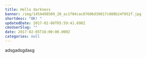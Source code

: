```yaml
---
title: Hello darkness
banner: /img/1454498509_20_ac1f04cac07606d39017c080b24f052f.jpg
shortdesc: "OK! "
updatedDate: 2017-02-06T05:59:41.698Z
cmsUserSlug: ""
date: 2017-02-05T16:00:00.000Z
categories: null
---
```


adsgadsgdasg